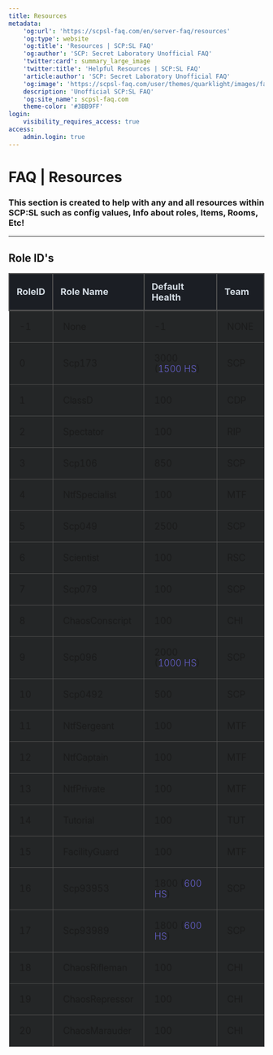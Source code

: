 ```yaml
---
title: Resources
metadata:
    'og:url': 'https://scpsl-faq.com/en/server-faq/resources'
    'og:type': website
    'og:title': 'Resources | SCP:SL FAQ'
    'og:author': 'SCP: Secret Laboratory Unofficial FAQ'
    'twitter:card': summary_large_image
    'twitter:title': 'Helpful Resources | SCP:SL FAQ'
    'article:author': 'SCP: Secret Laboratory Unofficial FAQ'
    'og:image': 'https://scpsl-faq.com/user/themes/quarklight/images/favicon.png'
    description: 'Unofficial SCP:SL FAQ'
    'og:site_name': scpsl-faq.com
    theme-color: '#3BB9FF'
login:
    visibility_requires_access: true
access:
    admin.login: true
---
```


# **FAQ | Resources <i class="fas fa-book"></i>**

### This section is created to help with any and all resources within SCP:SL such as config values, Info about roles, Items, Rooms, Etc!

***

## **Role ID's**

|  **RoleID**  |  **Role Name**  |  **Default Health**  |  **Team**  |
|  :-----          |  :-----          |  :-----          |  :-----          |
|  -1 |  None |  -1 |  NONE |
|  0 |  Scp173 |  3000 (<span style="color:#6863d1">1500 HS</span>) |  SCP |
|  1 |  ClassD |  100 |  CDP |
|  2 |  Spectator |  100 |  RIP |
|  3 |  Scp106 |  850 |  SCP |
|  4 |  NtfSpecialist |  100 |  MTF |
|  5 |  Scp049 |  2500 |  SCP |
|  6 |  Scientist |  100 |  RSC |
|  7 |  Scp079 |  100 |  SCP |
|  8 |  ChaosConscript |  100 |  CHI |
|  9 |  Scp096 |  2000 (<span style="color:#6863d1">1000 HS</span>) |  SCP |
|  10 |  Scp0492 |  500 |  SCP |
|  11 |  NtfSergeant |  100 |  MTF |
|  12 |  NtfCaptain |  100 |  MTF |
|  13 |  NtfPrivate |  100 |  MTF |
|  14 |  Tutorial |  100 |  TUT |
|  15 |  FacilityGuard |  100 |  MTF |
|  16 |  Scp93953 |  1800 (<span style="color:#6863d1">600 HS</span>) |  SCP |
|  17 |  Scp93989 |  1800 (<span style="color:#6863d1">600 HS</span>) |  SCP |
|  18 |  ChaosRifleman |  100 |  CHI |
|  19 |  ChaosRepressor |  100 |  CHI |
|  20 |  ChaosMarauder |  100 |  CHI |



<style>
    table{
        border-collapse: collapse;
        border-spacing: 0;
        border: 2px;
}
    th {
        color: #D5DDE5;
        background: #1b1e24;
        border-bottom-color: rgb(80,80,80);
        border-bottom-style: solid;
        border-bottom-width:3px;
        border-left-color: rgb(80,80,80);
        border-left-style: solid;
        border-left-width:2px;
        border-right-color: rgb(80,80,80);
        border-right-style: solid;
        border-right-width: 2px;
        border-top-color: rgb(80,80,80);
        border-top-style: solid;
        border-top-width: 2px;
        font-size: 18px;
        font-weight: 100;
        padding: 14px;
        text-align: left;
        text-shadow: 0 1px 1px rgba(0, 0, 0, 0.1);
        vertical-align: middle;
}

    td {
        border-style : solid;
        border: 1px solid rgb(80,80,80);
        background: #242627;
        padding: 20px;
        text-align: left;
        vertical-align: middle;
        font-weight: 300;
        font-size: 18px;
        text-shadow: -1px -1px 1px rgba(0, 0, 0, 0.1);
}
    </style>
